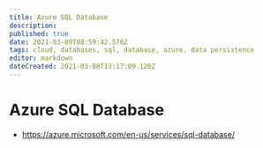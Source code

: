 ```yaml
---
title: Azure SQL Database
description: 
published: true
date: 2021-03-09T08:59:42.576Z
tags: cloud, databases, sql, database, azure, data persistence
editor: markdown
dateCreated: 2021-03-08T13:17:09.120Z
---
```


# Azure SQL Database
- https://azure.microsoft.com/en-us/services/sql-database/	